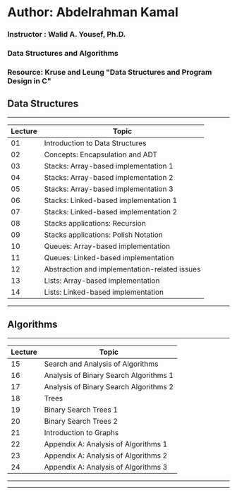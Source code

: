 # Author: Abdelrahman Kamal

### Instructor : Walid A. Yousef, Ph.D.
### Data Structures and Algorithms
### Resource: Kruse and Leung "Data Structures and Program Design in C"

## Data Structures ##
________________________________________________________________

| Lecture | Topic |
| ----- | ------|
| 01| Introduction to Data Structures |
| 02| Concepts: Encapsulation and ADT|
| 03| Stacks: Array-based implementation 1|
| 04| Stacks: Array-based implementation 2 |
| 05| Stacks: Array-based implementation 3 |
| 06| Stacks: Linked-based implementation 1 |
| 07| Stacks: Linked-based implementation 2 |
| 08| Stacks applications: Recursion |
| 09| Stacks applications: Polish Notation |
| 10| Queues: Array-based implementation|
| 11| Queues: Linked-based implementation |
| 12| Abstraction and implementation-related issues|
| 13| Lists: Array-based implementation |
| 14| Lists: Linked-based implementation |
 __________________________________________________________________
 ## Algorithms ##
__________________________________________________________________

| Lecture | Topic |
| ----- | ------|
| 15| Search and Analysis of Algorithms |
| 16| Analysis of Binary Search Algorithms 1 |
| 17| Analysis of Binary Search Algorithms 2 |
| 18| Trees |
| 19| Binary Search Trees 1 |
| 20| Binary Search Trees 2 |
| 21| Introduction to Graphs |
| 22| Appendix A: Analysis of Algorithms 1 |
| 23| Appendix A: Analysis of Algorithms 2 |
| 24| Appendix A: Analysis of Algorithms 3 |
__________________________________________________________________
__________________________________________________________________

